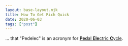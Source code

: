 ```yaml
---
layout: base-layout.njk
title: How To Get Rich Quick
date: 2020-06-03
tags: ["post"]
---
```


... that "Pedelec" is an acronym for [<b>Ped</b>al <b>Ele</b>ctric
<b>C</b>ycle](https://en.wikipedia.org/wiki/Pedelec).